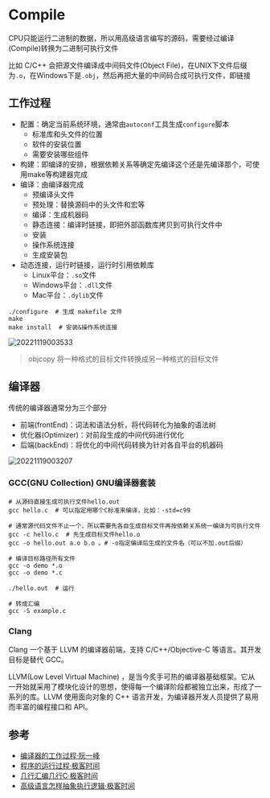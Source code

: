 # Compile

CPU只能运行二进制的数据，所以用高级语言编写的源码，需要经过编译(Compile)转换为二进制可执行文件

比如 C/C++ 会把源文件编译成中间码文件(Object File)，在UNIX下文件后缀为`.o`，在Windows下是`.obj`，然后再把大量的中间码合成可执行文件，即链接

## 工作过程

- 配置：确定当前系统环境，通常由`autoconf`工具生成`configure`脚本
  - 标准库和头文件的位置
  - 软件的安装位置
  - 需要安装哪些组件
- 构建：即编译的安排，根据依赖关系等确定先编译这个还是先编译那个，可使用make等构建器完成
- 编译：由编译器完成
  - 预编译头文件
  - 预处理：替换源码中的头文件和宏等
  - 编译：生成机器码
  - 静态连接：编译时链接，即把外部函数库拷贝到可执行文件中
  - 安装
  - 操作系统连接
  - 生成安装包
- 动态连接，运行时链接，运行时引用依赖库
  - Linux平台：`.so`文件
  - Windows平台：`.dll`文件
  - Mac平台：`.dylib`文件

```shell
./configure  # 生成 makefile 文件
make
make install  # 安装&操作系统连接
```

![20221119003533](http://image.zuoright.com/20221119003533.png)

> objcopy 将一种格式的目标文件转换成另一种格式的目标文件

## 编译器

传统的编译器通常分为三个部分

- 前端(frontEnd)：词法和语法分析，将代码转化为抽象的语法树
- 优化器(Optimizer)：对前段生成的中间代码进行优化
- 后端(backEnd)：将优化的中间代码转换为针对各自平台的机器码

![20221119003207](http://image.zuoright.com/20221119003207.png)

### GCC(GNU Collection) GNU编译器套装

```shell
# 从源码直接生成可执行文件hello.out
gcc hello.c  # 可以指定用哪个C标准来编译，比如：-std=c99

# 通常源代码文件不止一个，所以需要先各自生成目标文件再按依赖关系统一编译为可执行文件
gcc -c hello.c  # 先生成目标文件hello.o
gcc -o hello.out a.o b.o 。# -o指定编译后生成的文件名（可以不加.out后缀）

# 编译目标路径所有文件
gcc -o demo *.o
gcc -o demo *.c

./hello.out  # 运行

# 转成汇编
gcc -S example.c
```

### Clang

Clang 一个基于 LLVM 的编译器前端，支持 C/C++/Objective-C 等语言。其开发目标是替代 GCC。

LLVM(Low Level Virtual Machine) ，是当今炙手可热的编译器基础框架。它从一开始就采用了模块化设计的思想，使得每一个编译阶段都被独立出来，形成了一系列的库。LLVM 使用面向对象的 C++ 语言开发，为编译器开发人员提供了易用而丰富的编程接口和 API。

## 参考

- [编译器的工作过程·阮一峰](https://www.ruanyifeng.com/blog/2014/11/compiler.html)
- [程序的运行过程·极客时间](https://time.geekbang.org/column/article/369457)
- [几行汇编几行C·极客时间](https://time.geekbang.org/column/article/369502)
- [高级语言怎样抽象执行逻辑·极客时间](https://time.geekbang.org/column/article/557209)
